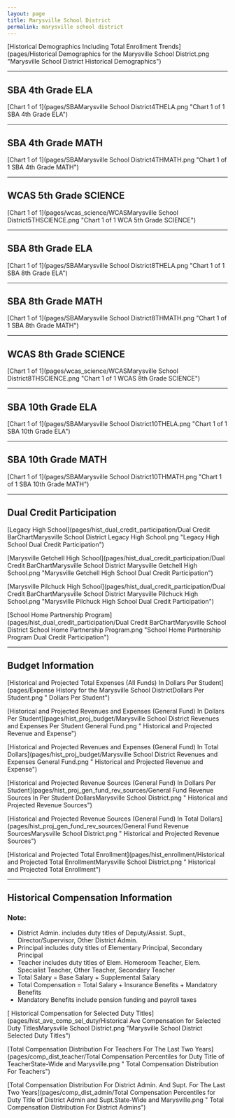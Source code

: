 ```yaml
---
layout: page
title: Marysville School District
permalink: marysville school district
---
```



[Historical Demographics Including Total Enrollment Trends](pages/Historical Demographics for the Marysville School District.png "Marysville School District Historical Demographics")

___

## SBA 4th Grade ELA

[Chart 1 of 1](pages/SBAMarysville School District4THELA.png "Chart 1 of 1 SBA 4th Grade ELA")


___

## SBA 4th Grade MATH

[Chart 1 of 1](pages/SBAMarysville School District4THMATH.png "Chart 1 of 1 SBA 4th Grade MATH")


___

## WCAS 5th Grade SCIENCE

[Chart 1 of 1](pages/wcas_science/WCASMarysville School District5THSCIENCE.png "Chart 1 of 1 WCA 5th Grade SCIENCE")


___

## SBA 8th Grade ELA

[Chart 1 of 1](pages/SBAMarysville School District8THELA.png "Chart 1 of 1 SBA 8th Grade ELA")


___

## SBA 8th Grade MATH

[Chart 1 of 1](pages/SBAMarysville School District8THMATH.png "Chart 1 of 1 SBA 8th Grade MATH")


___

## WCAS 8th Grade SCIENCE

[Chart 1 of 1](pages/wcas_science/WCASMarysville School District8THSCIENCE.png "Chart 1 of 1 WCAS 8th Grade SCIENCE")


___

## SBA 10th Grade ELA

[Chart 1 of 1](pages/SBAMarysville School District10THELA.png "Chart 1 of 1 SBA 10th Grade ELA")


___

## SBA 10th Grade MATH

[Chart 1 of 1](pages/SBAMarysville School District10THMATH.png "Chart 1 of 1 SBA 10th Grade MATH")


___

## Dual Credit Participation

[Legacy High School](pages/hist_dual_credit_participation/Dual Credit BarChartMarysville School District Legacy High School.png "Legacy High School Dual Credit Participation")

[Marysville Getchell High School](pages/hist_dual_credit_participation/Dual Credit BarChartMarysville School District Marysville Getchell High School.png "Marysville Getchell High School Dual Credit Participation")

[Marysville Pilchuck High School](pages/hist_dual_credit_participation/Dual Credit BarChartMarysville School District Marysville Pilchuck High School.png "Marysville Pilchuck High School Dual Credit Participation")

[School Home Partnership Program](pages/hist_dual_credit_participation/Dual Credit BarChartMarysville School District School Home Partnership Program.png "School Home Partnership Program Dual Credit Participation")


___

## Budget Information

[Historical and Projected Total Expenses (All Funds) In Dollars Per Student](pages/Expense History for the Marysville School DistrictDollars Per Student.png " Dollars Per Student")

[Historical and Projected Revenues and Expenses (General Fund) In Dollars Per Student](pages/hist_proj_budget/Marysville School District Revenues and Expenses Per Student General Fund.png " Historical and Projected Revenue and Expense")

[Historical and Projected Revenues and Expenses (General Fund) In Total Dollars](pages/hist_proj_budget/Marysville School District Revenues and Expenses General Fund.png " Historical and Projected Revenue and Expense")

[Historical and Projected Revenue Sources (General Fund) In Dollars Per Student](pages/hist_proj_gen_fund_rev_sources/General Fund Revenue Sources In Per Student DollarsMarysville School District.png " Historical and Projected Revenue Sources")

[Historical and Projected Revenue Sources (General Fund) In Total Dollars](pages/hist_proj_gen_fund_rev_sources/General Fund Revenue SourcesMarysville School District.png " Historical and Projected Revenue Sources")

[Historical and Projected Total Enrollment](pages/hist_enrollment/Historical and Projected Total EnrollmentMarysville School District.png " Historical and Projected Total Enrollment")


___

## Historical Compensation Information
### Note:
- District Admin. includes duty titles of Deputy/Assist. Supt., Director/Supervisor, Other District Admin.
- Principal includes duty titles of Elementary Principal, Secondary Principal
- Teacher includes duty titles of Elem. Homeroom Teacher, Elem. Specialist Teacher, Other Teacher, Secondary Teacher
- Total Salary = Base Salary + Supplemental Salary
- Total Compensation = Total Salary + Insurance Benefits + Mandatory Benefits
- Mandatory Benefits include pension funding and payroll taxes

[ Historical Compensation for Selected Duty Titles](pages/hist_ave_comp_sel_duty/Historical Ave Compensation for Selected Duty TitlesMarysville School District.png "Marysville School District Selected Duty Titles")

[Total Compensation Distribution For Teachers For The Last Two Years](pages/comp_dist_teacher/Total Compensation Percentiles for Duty Title of TeacherState-Wide and Marysville.png " Total Compensation Distribution For Teachers")

[Total Compensation Distribution For District Admin. And Supt. For The Last Two Years](pages/comp_dist_admin/Total Compensation Percentiles for Duty Title of District Admin and Supt.State-Wide and Marysville.png " Total Compensation Distribution For District Admins")

